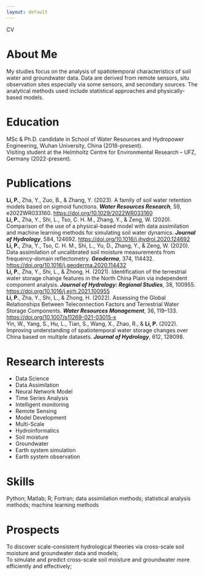 ```yaml
---
layout: default
---
```

CV
# About Me
My studies focus on the analysis of spatiotemporal characteristics of soil water and groundwater data. Data are derived from remote sensors, situ observation sites especially via some sensors, and secondary sources. The analytical methods used include statistical approaches and physically-based models.
# Education
MSc & Ph.D. candidate in School of Water Resources and Hydropower Engineering, Wuhan University, China (2018-present).  
Visiting student at the Helmholtz Centre for Environmental Research – UFZ, Germany (2022-present).
# Publications
**Li, P.**, Zha, Y., Zuo, B., & Zhang, Y. (2023). A family of soil water retention models based on sigmoid functions. ***Water Resources Research***, 59, e2022WR033160. https://doi.org/10.1029/2022WR033160  
**Li, P.**, Zha, Y., Shi, L., Tso, C. H. M., Zhang, Y., & Zeng, W. (2020). Comparison of the use of a physical-based model with data assimilation and machine learning methods for simulating soil water dynamics. ***Journal of Hydrology***, 584, 124692. https://doi.org/10.1016/j.jhydrol.2020.124692  
**Li, P.**, Zha, Y., Tso, C. H. M., Shi, L., Yu, D., Zhang, Y., & Zeng, W. (2020). Data assimilation of uncalibrated soil moisture measurements from frequency-domain reflectometry. ***Geoderma***, 374, 114432. https://doi.org/10.1016/j.geoderma.2020.114432  
**Li, P.**, Zha, Y., Shi, L., & Zhong, H. (2021). Identification of the terrestrial water storage change features in the North China Plain via independent component analysis. ***Journal of Hydrology: Regional Studies***, 38, 100955. https://doi.org/10.1016/j.ejrh.2021.100955  
**Li, P.**, Zha, Y., Shi, L., & Zhong, H. (2022). Assessing the Global Relationships Between Teleconnection Factors and Terrestrial Water Storage Components. ***Water Resources Management***, 36, 119–133. https://doi.org/10.1007/s11269-021-03015-x  
Yin, W., Yang, S., Hu, L., Tian, S., Wang, X., Zhao, R., & **Li, P.** (2022). Improving understanding of spatiotemporal water storage changes over China based on multiple datasets. ***Journal of Hydrology***, 612, 128098.  
# Research interests
* Data Science
* Data Assimilation
* Neural Network Model
* Time Series Analysis
* Intelligent monitoring
* Remote Sensing
* Model Development
* Multi-Scale
* Hydroinformatics
* Soil moisture
* Groundwater
* Earth system simulation
* Earth system observation  

# Skills
Python; Matlab; R; Fortran; data assimilation methods; statistical analysis methods; machine learning methods
# Prospects
To discover scale-consistent hydrological theories via cross-scale soil moisture and groundwater data and models;  
To simulate and predict cross-scale soil moisture and groundwater more efficiently and effectively;


